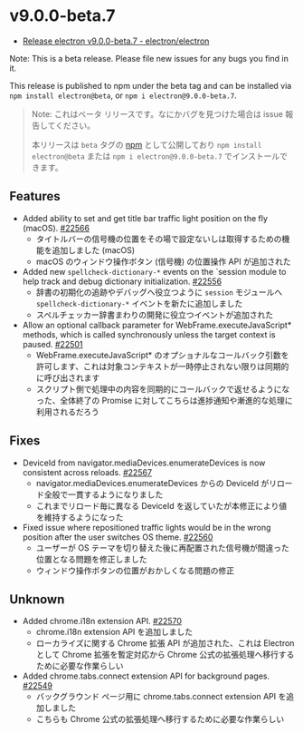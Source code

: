 # v9.0.0-beta.7

- [Release electron v9.0.0-beta.7 - electron/electron](https://github.com/electron/electron/releases/tag/v9.0.0-beta.7)

Note: This is a beta release. Please file new issues for any bugs you find in it.

This release is published to npm under the beta tag and can be installed via `npm install electron@beta`, or `npm i electron@9.0.0-beta.7`.

> Note: これはベータ リリースです。なにかバグを見つけた場合は issue 報告してください。
>
> 本リリースは `beta` タグの [npm](https://www.npmjs.com/package/electron) として公開しており `npm install electron@beta` または `npm i electron@9.0.0-beta.7` でインストールできます。

## Features

- Added ability to set and get title bar traffic light position on the fly (macOS). [#22566](https://github.com/electron/electron/pull/22566)
  - タイトルバーの信号機の位置をその場で設定ないしは取得するための機能を追加しました (macOS)
  - macOS のウィンドウ操作ボタン (信号機) の位置操作 API が追加された
- Added new `spellcheck-dictionary-*` events on the `session module to help track and debug dictionary initialization. [#22556](https://github.com/electron/electron/pull/22556)
  - 辞書の初期化の追跡やデバッグへ役立つように `session` モジュールへ `spellcheck-dictionary-*` イベントを新たに追加しました
  - スペルチェッカー辞書まわりの開発に役立つイベントが追加された
- Allow an optional callback parameter for WebFrame.executeJavaScript* methods, which is called synchronously unless the target context is paused. [#22501](https://github.com/electron/electron/pull/22501)
  - WebFrame.executeJavaScript* のオプショナルなコールバック引数を許可します、これは対象コンテキストが一時停止されない限りは同期的に呼び出されます
  - スクリプト側で処理中の内容を同期的にコールバックで返せるようになった、全体終了の Promise に対してこちらは進捗通知や漸進的な処理に利用されるだろう

## Fixes

- DeviceId from navigator.mediaDevices.enumerateDevices is now consistent across reloads. [#22567](https://github.com/electron/electron/pull/22567)
  - navigator.mediaDevices.enumerateDevices からの DeviceId がリロード全般で一貫するようになりました
  - これまでリロード毎に異なる DeviceId を返していたが本修正により値を維持するようになった
- Fixed issue where repositioned traffic lights would be in the wrong position after the user switches OS theme. [#22560](https://github.com/electron/electron/pull/22560)
  - ユーザーが OS テーマを切り替えた後に再配置された信号機が間違った位置となる問題を修正しました
  - ウィンドウ操作ボタンの位置がおかしくなる問題の修正

## Unknown

- Added chrome.i18n extension API. [#22570](https://github.com/electron/electron/pull/22570)
  - chrome.i18n extension API を追加しました
  - ローカライズに関する Chrome 拡張 API が追加された、これは Electron として Chrome 拡張を暫定対応から Chrome 公式の拡張処理へ移行するために必要な作業らしい
- Added chrome.tabs.connect extension API for background pages. [#22549](https://github.com/electron/electron/pull/22549)
  - バックグラウンド ページ用に chrome.tabs.connect extension API を追加しました
  - こちらも Chrome 公式の拡張処理へ移行するために必要な作業らしい
